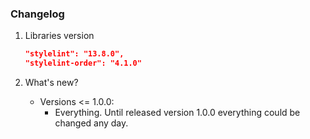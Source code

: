 ### Changelog

1. Libraries version

    ```json
    "stylelint": "13.8.0",
    "stylelint-order": "4.1.0"
    ```

2. What's new?

    * Versions <= 1.0.0:
        * Everything. Until released version 1.0.0 everything could be changed any day.